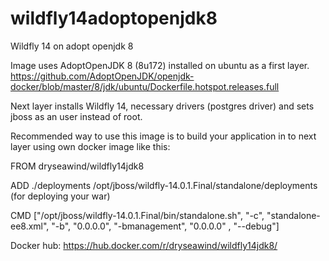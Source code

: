 # wildfly14adoptopenjdk8
Wildfly 14 on adopt openjdk 8

Image uses AdoptOpenJDK 8 (8u172) installed on ubuntu as a first layer. 
https://github.com/AdoptOpenJDK/openjdk-docker/blob/master/8/jdk/ubuntu/Dockerfile.hotspot.releases.full

Next layer installs Wildfly 14, necessary drivers (postgres driver) and sets jboss as an user instead of root.

Recommended way to use this image is to build your application in to next layer using own docker image like this:

FROM dryseawind/wildfly14jdk8

ADD ./deployments /opt/jboss/wildfly-14.0.1.Final/standalone/deployments (for deploying your war)

CMD ["/opt/jboss/wildfly-14.0.1.Final/bin/standalone.sh", "-c", "standalone-ee8.xml", "-b", "0.0.0.0", "-bmanagement", "0.0.0.0" , "--debug"]

Docker hub: https://hub.docker.com/r/dryseawind/wildfly14jdk8/
